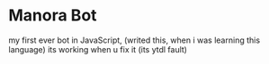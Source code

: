 # Manora Bot 

my first ever bot in JavaScript, (writed this, when i was learning this language) its working when u fix it (its ytdl fault)

